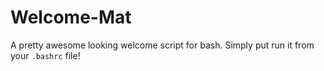 Welcome-Mat
===========================

A pretty awesome looking welcome script for bash. Simply put run it from your `.bashrc` file!

